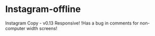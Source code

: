 # Instagram-offline
Instagram Copy - v0.13 Responsive!
!Has a bug in comments for non-computer width screens!
